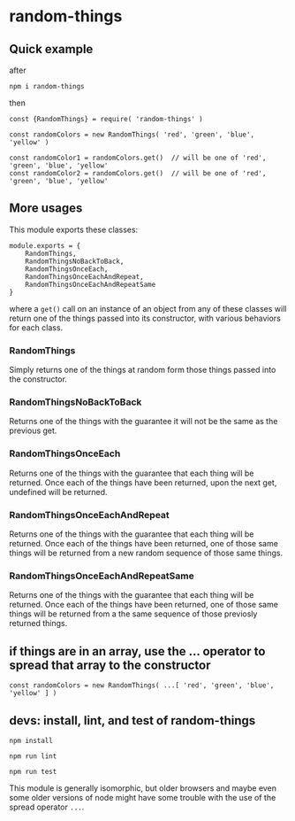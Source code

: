 # random-things

## Quick example
after
```
npm i random-things
```
then
```
const {RandomThings} = require( 'random-things' )

const randomColors = new RandomThings( 'red', 'green', 'blue', 'yellow' )

const randomColor1 = randomColors.get()  // will be one of 'red', 'green', 'blue', 'yellow'
const randomColor2 = randomColors.get()  // will be one of 'red', 'green', 'blue', 'yellow'
```
## More usages
This module exports these classes:
```
module.exports = {
	RandomThings,
	RandomThingsNoBackToBack,
	RandomThingsOnceEach,
	RandomThingsOnceEachAndRepeat,
	RandomThingsOnceEachAndRepeatSame
}
```
where a ```get()``` call on an instance of an object from any of these classes will return one of the things passed into its constructor, with various behaviors for each class.

### RandomThings
Simply returns one of the things at random form those things passed into the constructor.

### RandomThingsNoBackToBack
Returns one of the things with the guarantee it will not be the same as the previous get.

### RandomThingsOnceEach
Returns one of the things with the guarantee that each thing will be returned.  Once each of the things have been returned, upon the next get, undefined will be returned.

### RandomThingsOnceEachAndRepeat
Returns one of the things with the guarantee that each thing will be returned.  Once each of the things have been returned, one of those same things will be returned from a new random sequence of those same things.

### RandomThingsOnceEachAndRepeatSame
Returns one of the things with the guarantee that each thing will be returned.  Once each of the things have been returned, one of those same things will be returned from a the same sequence of those previosly returned things.

## if things are in an array, use the ... operator to spread that array to the constructor
```
const randomColors = new RandomThings( ...[ 'red', 'green', 'blue', 'yellow' ] )
```

## devs: install, lint, and test of random-things
```
npm install
```
```
npm run lint
```
```
npm run test
```
This module is generally isomorphic, but older browsers and maybe even some older versions of node might have some trouble with the use of the spread operator ```...```.
